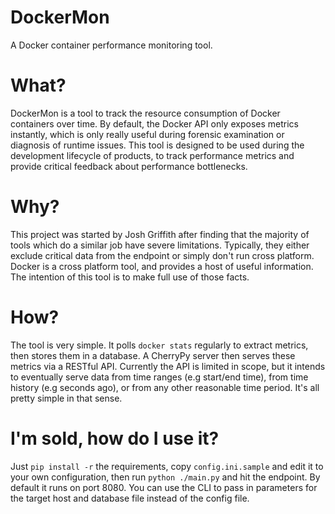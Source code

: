 # DockerMon
A Docker container performance monitoring tool.

# What?
DockerMon is a tool to track the resource consumption of Docker containers over time.
By default, the Docker API only exposes metrics instantly, which is only really useful
during forensic examination or diagnosis of runtime issues. This tool is designed to be
used during the development lifecycle of products, to track performance metrics and 
provide critical feedback about performance bottlenecks.

# Why?
This project was started by Josh Griffith after finding that the majority of tools 
which do a similar job have severe limitations. Typically, they either exclude critical
data from the endpoint or simply don't run cross platform. Docker is a cross platform
tool, and provides a host of useful information. The intention of this tool is to make
full use of those facts.

# How?
The tool is very simple. It polls `docker stats` regularly to extract metrics, then 
stores them in a database. A CherryPy server then serves these metrics via a RESTful
API. Currently the API is limited in scope, but it intends to eventually serve data 
from time ranges (e.g start/end time), from time history (e.g seconds ago), or from
any other reasonable time period. It's all pretty simple in that sense.

# I'm sold, how do I use it?
Just `pip install -r` the requirements, copy `config.ini.sample` and edit it to your own
configuration, then run `python ./main.py` and hit the endpoint. By default it runs on
port 8080. You can use the CLI to pass in parameters for the target host and database 
file instead of the config file.
